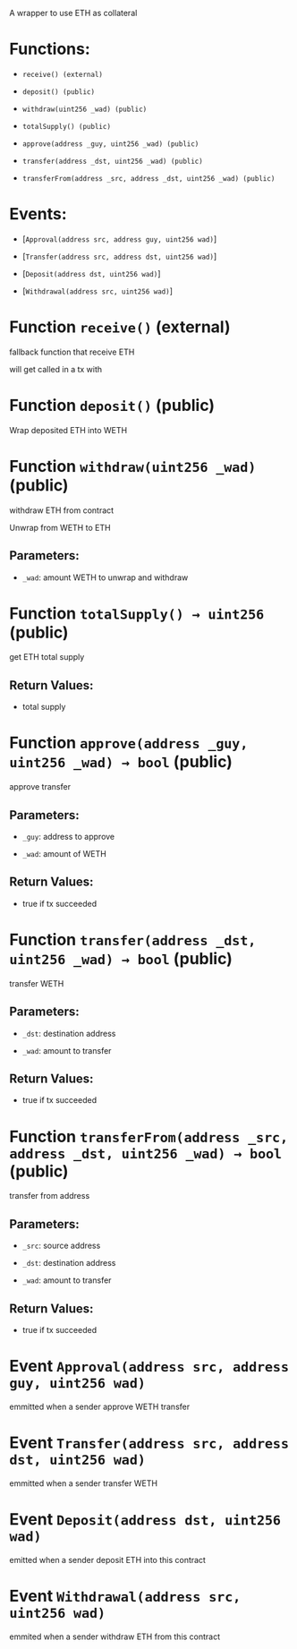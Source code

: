 A wrapper to use ETH as collateral

# Functions:

- `receive() (external)`

- `deposit() (public)`

- `withdraw(uint256 _wad) (public)`

- `totalSupply() (public)`

- `approve(address _guy, uint256 _wad) (public)`

- `transfer(address _dst, uint256 _wad) (public)`

- `transferFrom(address _src, address _dst, uint256 _wad) (public)`

# Events:

- [`Approval(address src, address guy, uint256 wad)`]

- [`Transfer(address src, address dst, uint256 wad)`]

- [`Deposit(address dst, uint256 wad)`]

- [`Withdrawal(address src, uint256 wad)`]

# Function `receive()` (external)

fallback function that receive ETH

will get called in a tx with

# Function `deposit()` (public)

Wrap deposited ETH into WETH

# Function `withdraw(uint256 _wad)` (public)

withdraw ETH from contract

Unwrap from WETH to ETH

## Parameters:

- `_wad`: amount WETH to unwrap and withdraw

# Function `totalSupply() → uint256` (public)

get ETH total supply

## Return Values:

- total supply

# Function `approve(address _guy, uint256 _wad) → bool` (public)

approve transfer

## Parameters:

- `_guy`: address to approve

- `_wad`: amount of WETH

## Return Values:

- true if tx succeeded

# Function `transfer(address _dst, uint256 _wad) → bool` (public)

transfer WETH

## Parameters:

- `_dst`: destination address

- `_wad`: amount to transfer

## Return Values:

- true if tx succeeded

# Function `transferFrom(address _src, address _dst, uint256 _wad) → bool` (public)

transfer from address

## Parameters:

- `_src`: source address

- `_dst`: destination address

- `_wad`: amount to transfer

## Return Values:

- true if tx succeeded

# Event `Approval(address src, address guy, uint256 wad)`

emmitted when a sender approve WETH transfer

# Event `Transfer(address src, address dst, uint256 wad)`

emmitted when a sender transfer WETH

# Event `Deposit(address dst, uint256 wad)`

emitted when a sender deposit ETH into this contract

# Event `Withdrawal(address src, uint256 wad)`

emmited when a sender withdraw ETH from this contract
